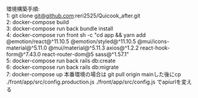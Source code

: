 環境構築手順:<br />
1: git clone git@github.com:reri2525/Quicook_after.git<br />
2: docker-compose build<br />
3: docker-compose run back bundle install<br />
4: docker-compose run front sh -c "cd app && yarn add @emotion/react@^11.10.5 @emotion/styled@^11.10.5 @mui/icons-material@^5.11.0 @mui/material@^5.11.3 axios@^1.2.2 react-hook-form@^7.43.0 react-router-dom@5 sass@^1.57.1"<br />
5: docker-compose run back rails db:create<br />
6: docker-compose run back rails db:migrate<br />
7: docker-compose up
本番環境の場合は
git pull origin mainした後にcp ./front/app/src/config.production.js ./front/app/src/config.js
でapiurlを変える